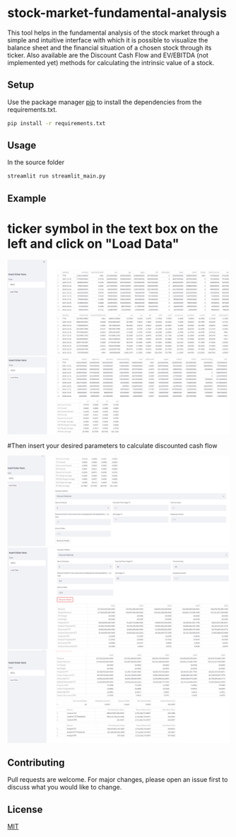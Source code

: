 # stock-market-fundamental-analysis
This tool helps in the fundamental analysis of the stock market through a simple and intuitive interface with which it is possible to visualize the balance sheet and the financial situation of a chosen stock through its ticker.   Also available are the Discount Cash Flow and EV/EBITDA (not implemented yet) methods for calculating the intrinsic value of a stock.

## Setup

Use the package manager [pip](https://pip.pypa.io/en/stable/) to install the dependencies from the requirements.txt.

```bash
pip install -r requirements.txt
```
## Usage

In the source folder

```bash
streamlit run streamlit_main.py
```

## Example

# ticker symbol in the text box on the left and click on "Load Data"

![image 1](./images/1.JPG)
![image 2](./images/2.JPG)

#Then insert your desired parameters to calculate discounted cash flow

![image 3](./images/3.JPG)
![image 4](./images/4.JPG)
![image 5](./images/5.JPG)


## Contributing
Pull requests are welcome. For major changes, please open an issue first to discuss what you would like to change.


## License
[MIT](https://choosealicense.com/licenses/mit/)
